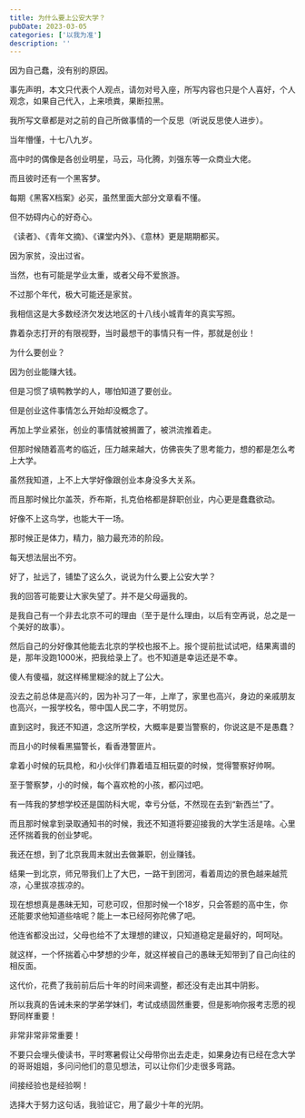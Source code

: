 ```yaml
---
title: 为什么要上公安大学？
pubDate: 2023-03-05
categories: ['以我为准']
description: ''
---
```


因为自己蠢，没有别的原因。

事先声明，本文只代表个人观点，请勿对号入座，所写内容也只是个人喜好，个人观念，如果自己代入，上来喷粪，果断拉黑。

我所写文章都是对之前的自己所做事情的一个反思（听说反思使人进步）。

当年懵懂，十七八九岁。

高中时的偶像是各创业明星，马云，马化腾，刘强东等一众商业大佬。

而且彼时还有一个黑客梦。

每期《黑客X档案》必买，虽然里面大部分文章看不懂。

但不妨碍内心的好奇心。

《读者》、《青年文摘》、《课堂内外》、《意林》更是期期都买。

因为家贫，没出过省。

当然，也有可能是学业太重，或者父母不爱旅游。

不过那个年代，极大可能还是家贫。

我相信这是大多数经济欠发达地区的十八线小城青年的真实写照。

靠着杂志打开的有限视野，当时最想干的事情只有一件，那就是创业！

为什么要创业？

因为创业能赚大钱。

但是习惯了填鸭教学的人，哪怕知道了要创业。

但是创业这件事情怎么开始却没概念了。

再加上学业紧张，创业的事情就被搁置了，被洪流推着走。

但那时候随着高考的临近，压力越来越大，仿佛丧失了思考能力，想的都是怎么考上大学。

虽然我知道，上不上大学好像跟创业本身没多大关系。

而且那时候比尔盖茨，乔布斯，扎克伯格都是辞职创业，内心更是蠢蠢欲动。

好像不上这鸟学，也能大干一场。

那时候正是体力，精力，脑力最充沛的阶段。

每天想法层出不穷。

好了，扯远了，铺垫了这么久，说说为什么要上公安大学？

我的回答可能要让大家失望了。并不是父母逼我的。

是我自己有一个非去北京不可的理由（至于是什么理由，以后有空再说，总之是一个美好的故事）。

然后自己的分好像其他能去北京的学校也报不上。报个提前批试试吧，结果离谱的是，那年没跑1000米，把我给录上了。也不知道是幸运还是不幸。

傻人有傻福，就这样稀里糊涂的就上了公大。

没去之前总体是高兴的，因为补习了一年，上岸了，家里也高兴，身边的亲戚朋友也高兴，一报学校名，带中国人民二字，不明觉厉。

直到这时，我还不知道，念这所学校，大概率是要当警察的，你说这是不是愚蠢？

而且小的时候看黑猫警长，看香港警匪片。

拿着小时候的玩具枪，和小伙伴们靠着墙互相玩耍的时候，觉得警察好帅啊。

至于警察梦，小的时候，每个喜欢枪的小孩，都闪过吧。

有一阵我的梦想学校还是国防科大呢，幸亏分低，不然现在去到“新西兰”了。

而且那时候拿到录取通知书的时候，我还不知道将要迎接我的大学生活是啥。心里还怀揣着我的创业梦呢。

我还在想，到了北京我周末就出去做兼职，创业赚钱。

结果一到北京，师兄带我们上了大巴，一路干到团河，看着周边的景色越来越荒凉，心里拔凉拔凉的。

现在想想真是愚昧无知，可悲可叹，但那时候一个18岁，只会答题的高中生，你还能要求他知道些啥呢？能上一本已经阿弥陀佛了吧。

他连省都没出过，父母也给不了太理想的建议，只知道稳定是最好的，呵呵哒。

就这样，一个怀揣着心中梦想的少年，就这样被自己的愚昧无知带到了自己向往的相反面。

这代价，花费了我前前后后十年的时间来调整，都还没有走出其中阴影。

所以我真的告诫未来的学弟学妹们，考试成绩固然重要，但是影响你报考志愿的视野同样重要！

非常非常非常重要！

不要只会埋头傻读书，平时寒暑假让父母带你出去走走，如果身边有已经在念大学的哥哥姐姐，多问问他们的意见想法，可以让你们少走很多弯路。

间接经验也是经验啊！

选择大于努力这句话，我验证它，用了最少十年的光阴。

